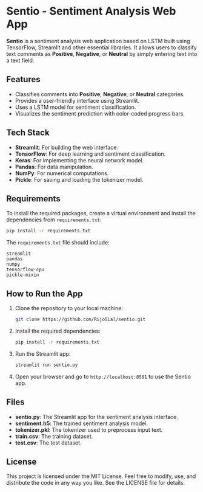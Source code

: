 # Sentio - Sentiment Analysis Web App

**Sentio** is a sentiment analysis web application based on LSTM built using TensorFlow, Streamlit and other essential libraries. It allows users to classify text comments as **Positive**, **Negative**, or **Neutral** by simply entering text into a text field.

## Features

- Classifies comments into **Positive**, **Negative**, or **Neutral** categories.
- Provides a user-friendly interface using Streamlit.
- Uses a LSTM model for sentiment classification.
- Visualizes the sentiment prediction with color-coded progress bars.

## Tech Stack

- **Streamlit**: For building the web interface.
- **TensorFlow**: For deep learning and sentiment classification.
- **Keras**: For implementing the neural network model.
- **Pandas**: For data manipulation.
- **NumPy**: For numerical computations.
- **Pickle**: For saving and loading the tokenizer model.

## Requirements

To install the required packages, create a virtual environment and install the dependencies from `requirements.txt`:

```bash
pip install -r requirements.txt
```

The `requirements.txt` file should include:

```
streamlit
pandas
numpy
tensorflow-cpu
pickle-mixin
```

## How to Run the App

1. Clone the repository to your local machine:

   ```bash
   git clone https://github.com/RijoSLal/sentio.git
   ```

2. Install the required dependencies:

   ```bash
   pip install -r requirements.txt
   ```

3. Run the Streamlit app:

   ```bash
   streamlit run sentio.py
   ```

4. Open your browser and go to `http://localhost:8501` to use the Sentio app.

## Files

- **sentio.py**: The Streamlit app for the sentiment analysis interface.
- **sentiment.h5**: The trained sentiment analysis model.
- **tokenizer.pkl**: The tokenizer used to preprocess input text.
- **train.csv**: The training dataset.
- **test.csv**: The test dataset.

## License

This project is licensed under the MIT License. Feel free to modify, use, and distribute the code in any way you like. See the LICENSE file for details.
